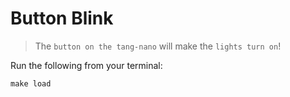 # Button Blink

> The `button on the tang-nano` will make the `lights turn on`!

Run the following from your terminal:

```
make load
```